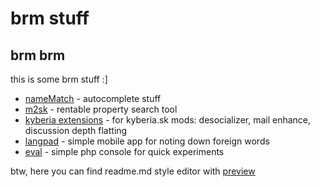 # brm stuff

## brm brm
this is some brm stuff :]

- [nameMatch](https://github.com/idpsycho/brmstuff/tree/master/nameMatch) - autocomplete stuff
- [m2sk](https://github.com/idpsycho/brmstuff/tree/master/m2sk) - rentable property search tool
- [kyberia extensions](https://github.com/idpsycho/brmstuff/tree/master/kyberia_extensions) - for kyberia.sk mods: desocializer, mail enhance, discussion depth flatting
- [langpad](https://github.com/idpsycho/brmstuff/tree/master/langpad) - simple mobile app for noting down foreign words
- [eval](https://github.com/idpsycho/brmstuff/tree/master/eval) - simple php console for quick experiments


btw, here you can find readme.md style editor with [preview](http://tmpvar.com/markdown.html)
